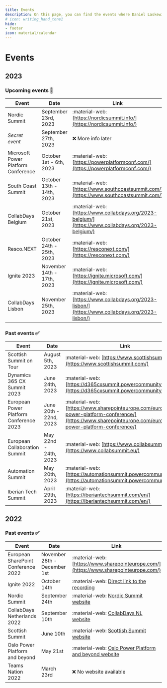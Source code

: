```yaml
---
title: Events
description: On this page, you can find the events where Daniel Laskewitz has been and will be in the future.
# icon: writing_hand_tone1
hide:
- footer
icon: material/calendar
---
```

# Events

## 2023

### Upcoming events 📆

| Event | Date | Link |
| ----------- | ------------------------------------ | ------------------------------------ |
| Nordic Summit | September 23rd, 2023 | :material-web: [https://nordicsummit.info/](https://nordicsummit.info/) |
| *Secret event* | September 27th, 2023 | :x: More info later |
| Microsoft Power Platform Conference | October 1st - 6th, 2023 | :material-web: [https://powerplatformconf.com/](https://powerplatformconf.com/) |
| South Coast Summit | October 13th - 14th, 2023 | :material-web: [https://www.southcoastsummit.com/](https://www.southcoastsummit.com/) |
| CollabDays Belgium | October 21st, 2023 | :material-web: [https://www.collabdays.org/2023-belgium/](https://www.collabdays.org/2023-belgium/) |
| Resco.NEXT | October 24th - 25th, 2023 | :material-web: [https://resconext.com/](https://resconext.com/) |
| Ignite 2023 | November 14th - 17th, 2023 | :material-web: [https://ignite.microsoft.com/](https://ignite.microsoft.com/) |
| CollabDays Lisbon | November 25th, 2023 | :material-web: [https://www.collabdays.org/2023-lisbon/](https://www.collabdays.org/2023-lisbon/) |

### Past events ✅

| Event | Date | Link |
| ----------- | ------------------------------------ | ------------------------------------ |
| Scottish Summit on Tour | August 5th, 2023 | :material-web: [https://www.scottishsummit.com/](https://www.scottishsummit.com/) |
| Dynamics 365 CX Summit 2023 | June 24th, 2023 | :material-web: [https://d365cxsummit.powercommunity.com/](https://d365cxsummit.powercommunity.com/) |
| European Power Platform Conference 2023 | June 20th - 22nd, 2023 | :material-web: [https://www.sharepointeurope.com/european-power-platform-conference/](https://www.sharepointeurope.com/european-power-platform-conference/) |
| European Collaboration Summit | May 22nd - 24th, 2023 | :material-web: [https://www.collabsummit.eu/](https://www.collabsummit.eu/) |
| Automation Summit | May 20th, 2023 | :material-web: [https://automationsummit.powercommunity.com/](https://automationsummit.powercommunity.com/) |
| Iberian Tech Summit | April 29th, 2023 | :material-web: [https://iberiantechsummit.com/en/](https://iberiantechsummit.com/en/) |

## 2022

### Past events ✅

| Event | Date | Link |
| ----------- | ------------------------------------ | ------------------------------------ |
| European SharePoint Conference 2022 | November 28th - December 1st | :material-web: [https://www.sharepointeurope.com/](https://www.sharepointeurope.com/) |
| Ignite 2022 | October 14th | :material-web: [Direct link to the recording](https://ignite.microsoft.com/en-US/sessions/1d0792dd-3f20-4aa2-94d8-537d7d77d86d) |
| Nordic Summit | September 24th | :material-web: [Nordic Summit website](https://nordicsummit.info/) |
| CollabDays Netherlands 2022 | September 10th | :material-web: [CollabDays NL website](https://www.collabdays.org/2022-nl/) |
| Scottish Summit | June 10th | :material-web: [Scottish Summit website](https://scottishsummit.com/) |
| Oslo Power Platform and beyond | May 21st | :material-web: [Oslo Power Platform and beyond website](https://oslo-power-platform-and-beyond.sessionize.com/) |
| Teams Nation 2022 | March 23rd | :x: No website available |
